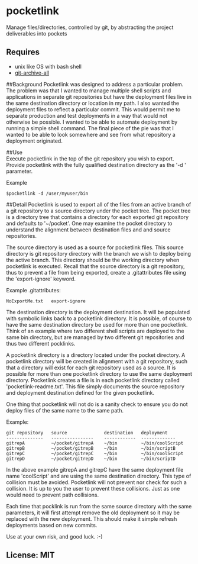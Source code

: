 pocketlink
==========

Manage files/directories, controlled by git, by abstracting the project deliverables into pockets 

## Requires
* unix like OS with bash shell
* [git-archive-all](https://github.com/Kentzo/git-archive-all)
                                                                                                                                                                                                                                                                                
##Background
Pocketlink was designed to address a particular problem.  The problem was that I wanted to manage multiple shell scripts and applications in separate git repositories but have the deployment files live in the same destination directory or location in my path.  I also wanted the deployment files to reflect a particular commit.  This would permit me to separate production and test deployments in a way that would not otherwise be possible.  I wanted to be able to automate deployment by running a simple shell command.  The final piece of the pie was that I wanted to be able to look somewhere and see from what repository a deployment originated.                                                                                                                                                                      
                                                                                                                                                                                                                                                                                
##Use                                                                                                                                                                                                                                                                           
Execute pocketlink in the top of the git repository you wish to export.  Provide pocketlink with the fully qualified destination directory as the '-d ' parameter.                                                                                                              

Example                                                                                                                                                                                                                                                                        
``` 
$pocketlink -d /user/myuser/bin
```
                                                                                                                                                                                                                                                 
##Detail
Pocketlink is used to export all of the files from an active branch of a git repository to a source directory under the pocket tree.  The pocket tree is a directory tree that contains a directory for each exported git repository and defaults to '~/pocket'.  One may examine the pocket directory to understand the alignment between destination files and and source repositories.                                                                                                                                                                       
                                                                                                                                                                                                                                                                                
The source directory is used as a source for pocketlink files.  This source directory is git repository directory with the branch we wish to deploy being the active branch.  This directory should be the working directory when pocketlink is executed.  Recall that the source directory is a git repository, thus to prevent a file from being exported, create a .gitattributes file using the 'export-ignore' keyword.                                                                                                                                    
                                                                                                                                                                                                                                                                                
Example .gitattributes:
```                                                                                                                                                                                                                                                         
NoExportMe.txt   export-ignore
```                                                                                                                                                                                                                                                  

The destination directory is the deployment destination.  It will be populated with symbolic links back to a pocketlink directory.  It is possible, of course to have the same destination directory be used for more than one pocketlink.  Think of an example where two different shell scripts are deployed to the same bin directory, but are managed by two different git repositories and thus two different pocklinks.                                                                                                                                   
                                                                                                                                                                                                                                                                                
A pocketlink directory is a directory located under the pocket directory.  A pocketlink directory will be created in alignment with a git repository, such that a directory will exist for each git repository used as a source.  It is possible for more than one pocketlink directory to use the same deployment directory.  Pocketlink creates a  file is in each pocketlink directory called 'pocketlink-readme.txt'.  This file simply documents the source repository and deployment destination defined for the given pocketlink.                        
                                                                                                                                                                                                                                                                                
One thing that pocketlink will not do is a sanity check to ensure you do not deploy files of the same name to the same path.                                                                                                                                                    
                                                                                                                                                                                                                                                                                
Example:                                                                                                                                                                                                                                                                        
```                                                                                                                                                                                                                                                                             
git repository   source              destination   deployment
--------------   ----------------    ------------  -------------
gitrepA          ~/pocket/gitrepA    ~/bin         ~/bin/coolScript
gitrepB          ~/pocket/gitrepB    ~/bin         ~/bin/scriptB
gitrepC          ~/pocket/gitrepC    ~/bin         ~/bin/coolScript
gitrepD          ~/pocket/gitrepD    ~/bin         ~/bin/scriptD
```
                                                                                                                                                                                                                                                                             
In the above example gitrepA and gitrepC have the same deployment file name 'coolScript' and are using the same destination directory.  This type of collision must be avoided.  Pocketlink will not prevent nor check for such a collision. It is up to you the user to prevent these collisions.  Just as one would need to prevent path collisions.                                                                                                                                                                                                          
                                                                                                                                                                                                                                                                                
Each time that pocklink is run from the same source directory with the same parameters, it will first attempt remove the old deployment so it may be replaced with the new deployment.  This should make it simple refresh deployments based on new commits.                    
                                                                                                                                                                                                                                                                                
Use at your own risk, and good luck.  :-) 

## License: MIT


